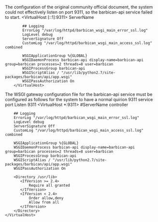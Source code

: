 The configuration of the original community official document, the system could not effectively listen on port 9311, 
so the barbican-api service failed to start.
		<VirtualHost [::1]:9311>
		    ServerName <CONTROLLER-HOSTNAME>
		
		    ## Logging
		    ErrorLog "/var/log/httpd/barbican_wsgi_main_error_ssl.log"
		    LogLevel debug
		    ServerSignature Off
		    CustomLog "/var/log/httpd/barbican_wsgi_main_access_ssl.log" combined
		
		    WSGIApplicationGroup %{GLOBAL}
		    WSGIDaemonProcess barbican-api display-name=barbican-api group=barbican processes=2 threads=8 user=barbican
		    WSGIProcessGroup barbican-api
		    WSGIScriptAlias / "/usr/lib/python2.7/site-packages/barbican/api/app.wsgi"
		    WSGIPassAuthorization On
		</VirtualHost>

The WSGI gateway configuration file for the barbican-api service must be configured as follows for the system to have a 
normal quirion 9311 service port
Listen 9311
    <VirtualHost *:9311>
        #ServerName controller

        ## Logging
        ErrorLog "/var/log/httpd/barbican_wsgi_main_error_ssl.log"
        LogLevel debug
        ServerSignature Off
        CustomLog "/var/log/httpd/barbican_wsgi_main_access_ssl.log" combined

        WSGIApplicationGroup %{GLOBAL}
        WSGIDaemonProcess barbican-api display-name=barbican-api group=barbican processes=2 threads=8 user=barbican
        WSGIProcessGroup barbican-api
        WSGIScriptAlias / "/usr/lib/python2.7/site-packages/barbican/api/app.wsgi"
        WSGIPassAuthorization On

        <Directory /usr/lib>
           <IfVersion >= 2.4>
               Require all granted
           </IfVersion>
           <IfVersion < 2.4>
               Order allow,deny
               Allow from all
           </IfVersion>
        </Directory>
    </VirtualHost>

